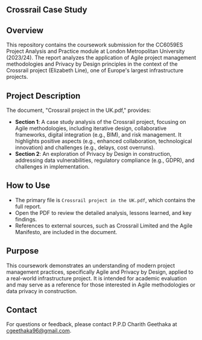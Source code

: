 ## Crossrail Case Study

## Overview
This repository contains the coursework submission for the CC6059ES Project Analysis and Practice module at London Metropolitan University (2023/24). The report analyzes the application of Agile project management methodologies and Privacy by Design principles in the context of the Crossrail project (Elizabeth Line), one of Europe's largest infrastructure projects.

## Project Description
The document, "Crossrail project in the UK.pdf," provides:
- **Section 1**: A case study analysis of the Crossrail project, focusing on Agile methodologies, including iterative design, collaborative frameworks, digital integration (e.g., BIM), and risk management. It highlights positive aspects (e.g., enhanced collaboration, technological innovation) and challenges (e.g., delays, cost overruns).
- **Section 2**: An exploration of Privacy by Design in construction, addressing data vulnerabilities, regulatory compliance (e.g., GDPR), and challenges in implementation.

## How to Use
- The primary file is `Crossrail project in the UK.pdf`, which contains the full report.
- Open the PDF to review the detailed analysis, lessons learned, and key findings.
- References to external sources, such as Crossrail Limited and the Agile Manifesto, are included in the document.

## Purpose
This coursework demonstrates an understanding of modern project management practices, specifically Agile and Privacy by Design, applied to a real-world infrastructure project. It is intended for academic evaluation and may serve as a reference for those interested in Agile methodologies or data privacy in construction.

## Contact
For questions or feedback, please contact P.P.D Charith Geethaka at cgeethaka96@gmail.com.
